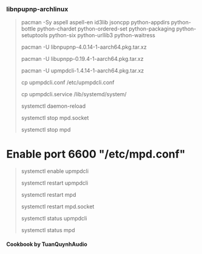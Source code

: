 ### libnpupnp-archlinux

> pacman -Sy aspell aspell-en id3lib jsoncpp python-appdirs python-bottle  python-chardet python-ordered-set  python-packaging python-setuptools  python-six  python-urllib3  python-waitress
>
> pacman -U libnpupnp-4.0.14-1-aarch64.pkg.tar.xz
>
> pacman -U libupnpp-0.19.4-1-aarch64.pkg.tar.xz
> 
> pacman -U upmpdcli-1.4.14-1-aarch64.pkg.tar.xz
>
> cp upmpdcli.conf /etc/upmpdcli.conf
>
> cp upmpdcli.service /lib/systemd/system/
> 
> systemctl daemon-reload
> 
> systemctl stop mpd.socket
>
> systemctl stop mpd

# Enable port 6600  "/etc/mpd.conf"

> 
> systemctl enable upmpdcli
> 
> systemctl restart upmpdcli
>
> systemctl restart mpd
>
> systemctl restart mpd.socket
>
> systemctl status upmpdcli
> 
> systemctl status mpd


#### Cookbook by TuanQuynhAudio
